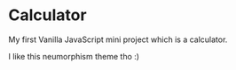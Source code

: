 # Calculator
My first Vanilla JavaScript mini project which is a calculator.

I like this neumorphism theme tho :)
